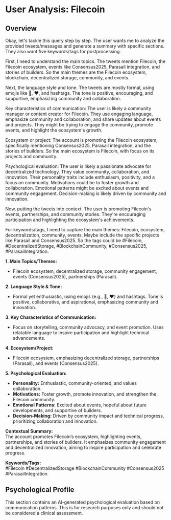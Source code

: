 # User Analysis: Filecoin

## Overview

<think>
Okay, let's tackle this query step by step. The user wants me to analyze the provided tweets/messages and generate a summary with specific sections. They also want five keywords/tags for postprocessing. 

First, I need to understand the main topics. The tweets mention Filecoin, the Filecoin ecosystem, events like Consensus2025, Parasail integration, and stories of builders. So the main themes are the Filecoin ecosystem, blockchain, decentralized storage, community, and events.

Next, the language style and tone. The tweets are mostly formal, using emojis like 📣, ❤️, and hashtags. The tone is positive, encouraging, and supportive, emphasizing community and collaboration. 

Key characteristics of communication: The user is likely a community manager or content creator for Filecoin. They use engaging language, emphasize community and collaboration, and share updates about events and projects. They might be trying to engage the community, promote events, and highlight the ecosystem's growth.

Ecosystem or project: The account is promoting the Filecoin ecosystem, specifically mentioning Consensus2025, Parasail integration, and the stories of builders. So the main ecosystem is Filecoin, with focus on its projects and community.

Psychological evaluation: The user is likely a passionate advocate for decentralized technology. They value community, collaboration, and innovation. Their personality traits include enthusiasm, positivity, and a focus on community. Motivations could be to foster growth and collaboration. Emotional patterns might be excited about events and community engagement. Decision-making is likely driven by community and innovation.

Now, putting the tweets into context. The user is promoting Filecoin's events, partnerships, and community stories. They're encouraging participation and highlighting the ecosystem's achievements.

For keywords/tags, I need to capture the main themes: Filecoin, ecosystem, decentralization, community, events. Maybe include the specific projects like Parasail and Consensus2025. So the tags could be #Filecoin, #DecentralizedStorage, #BlockchainCommunity, #Consensus2025, #ParasailIntegration.
</think>

**1. Main Topics/Themes:**  
- Filecoin ecosystem, decentralized storage, community engagement, events (Consensus2025), partnerships (Parasail).  

**2. Language Style & Tone:**  
- Formal yet enthusiastic, using emojis (e.g., 📣, ❤️) and hashtags. Tone is positive, collaborative, and aspirational, emphasizing community and innovation.  

**3. Key Characteristics of Communication:**  
- Focus on storytelling, community advocacy, and event promotion. Uses relatable language to inspire participation and highlight technical advancements.  

**4. Ecosystem/Project:**  
- Filecoin ecosystem, emphasizing decentralized storage, partnerships (Parasail), and events (Consensus2025).  

**5. Psychological Evaluation:**  
- **Personality:** Enthusiastic, community-oriented, and values collaboration.  
- **Motivations:** Foster growth, promote innovation, and strengthen the Filecoin community.  
- **Emotional Patterns:** Excited about events, hopeful about future developments, and supportive of builders.  
- **Decision-Making:** Driven by community impact and technical progress, prioritizing collaboration and innovation.  

**Contextual Summary:**  
The account promotes Filecoin’s ecosystem, highlighting events, partnerships, and stories of builders. It emphasizes community engagement and decentralized innovation, aiming to inspire participation and celebrate progress.  

**Keywords/Tags:**  
#Filecoin #DecentralizedStorage #BlockchainCommunity #Consensus2025 #ParasailIntegration

## Psychological Profile

This section contains an AI-generated psychological evaluation based on communication patterns. This is for research purposes only and should not be considered a clinical assessment.